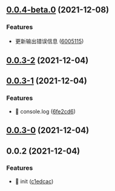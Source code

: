 ## [0.0.4-beta.0](https://github.com/lxchuan12/create-new-repo/compare/0.0.3-2...0.0.4-beta.0) (2021-12-08)


### Features

* 更新输出错误信息 ([6005115](https://github.com/lxchuan12/create-new-repo/commit/600511539671df899401a4530bdfa67cb63624ff))

## [0.0.3-2](https://github.com/lxchuan12/create-new-repo/compare/0.0.3-1...0.0.3-2) (2021-12-04)

## [0.0.3-1](https://github.com/lxchuan12/create-new-repo/compare/0.0.2...0.0.3-1) (2021-12-04)


### Features

* 🎸 console.log ([6fe2cd6](https://github.com/lxchuan12/create-new-repo/commit/6fe2cd60416d486d6300cf1e96177a6c209d0760))

## [0.0.3-0](https://github.com/lxchuan12/create-new-repo/compare/0.0.2...0.0.3-0) (2021-12-04)

## 0.0.2 (2021-12-04)


### Features

* 🎸 init ([c1edcac](https://github.com/lxchuan12/create-new-repo/commit/c1edcac6087863d43b40f02e7c9fa291603b129e))

